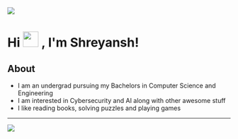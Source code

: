 <img src="https://i.postimg.cc/d062KB0G/3514a0adfb1d9d72c64dd7cd03fdf99e.jpg"/>

# **Hi <img src="https://raw.githubusercontent.com/TheDudeThatCode/TheDudeThatCode/master/Assets/Hi.gif" widht="75" height="35"/> , I'm Shreyansh!** <br>

<a href="https://www.linkedin.com/in/shreyansh-narayan-941041203/">
</a>      

## About 
- I am an undergrad pursuing my Bachelors in Computer Science and Engineering
- I am interested in Cybersecurity and AI along with other awesome stuff
- I like reading books, solving puzzles and playing games
--------------------------------------------------------------------------------------------
<img src="https://github-readme-stats.vercel.app/api?username=theflash-17&count_private=true&title_color=1B2CE9&icon_color=FD9047&text_color=0C2233&custom_title=theflash-17's+GitHub+Stats&show_icons=true"/>
